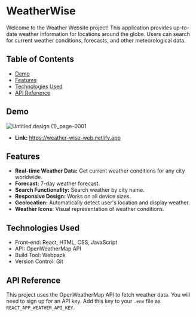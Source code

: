 # WeatherWise

Welcome to the Weather Website project! This application provides up-to-date weather information for locations around the globe. Users can search for current weather conditions, forecasts, and other meteorological data.

## Table of Contents

- [Demo](#demo)
- [Features](#features)
- [Technologies Used](#technologies-used)
- [API Reference](#api-reference)

## Demo

![Untitled design (1)_page-0001](https://github.com/payalsahu1303/WeatherWise/assets/141853271/ff911f4e-feea-49d9-bfc7-82498dbf29c3)


- **Link:** https://weather-wise-web.netlify.app


## Features

- **Real-time Weather Data:** Get current weather conditions for any city worldwide.
- **Forecast:** 7-day weather forecast.
- **Search Functionality:** Search weather by city name.
- **Responsive Design:** Works on all device sizes.
- **Geolocation:** Automatically detect user's location and display weather.
- **Weather Icons:** Visual representation of weather conditions.

## Technologies Used

- Front-end: React, HTML, CSS, JavaScript
- API: OpenWeatherMap API
- Build Tool: Webpack
- Version Control: Git

## API Reference

This project uses the OpenWeatherMap API to fetch weather data. You will need to sign up for an API key. Add this key to your `.env` file as `REACT_APP_WEATHER_API_KEY`.




